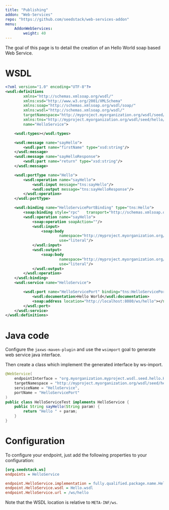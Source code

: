 ```yaml
---
title: "Publishing"
addon: "Web-Services"
repo: "https://github.com/seedstack/web-services-addon"
menu:
    AddonWebServices:
        weight: 40
---
```


The goal of this page is to detail the creation of an Hello World soap based Web Service.

# WSDL

```xml
<?xml version="1.0" encoding="UTF-8"?>
<wsdl:definitions
        xmlns="http://schemas.xmlsoap.org/wsdl/"
        xmlns:xsd="http://www.w3.org/2001/XMLSchema"
        xmlns:soap="http://schemas.xmlsoap.org/wsdl/soap/"
        xmlns:wsdl="http://schemas.xmlsoap.org/wsdl/"
        targetNamespace="http://myproject.myorganization.org/wsdl/seed/hello/"
        xmlns:tns="http://myproject.myorganization.org/wsdl/seed/hello/"
        name="HelloService">

    <wsdl:types></wsdl:types>

    <wsdl:message name="sayHello">
        <wsdl:part name="firstName" type="xsd:string"/>
    </wsdl:message>
    <wsdl:message name="sayHelloResponse">
        <wsdl:part name="return" type="xsd:string"/>
    </wsdl:message>

    <wsdl:portType name="Hello">
        <wsdl:operation name="sayHello">
            <wsdl:input message="tns:sayHello"/>
            <wsdl:output message="tns:sayHelloResponse"/>
        </wsdl:operation>
    </wsdl:portType>

    <wsdl:binding name="HelloServicePortBinding" type="tns:Hello">
        <soap:binding style="rpc"   transport="http://schemas.xmlsoap.org/soap/http"/>
        <wsdl:operation name="sayHello">
            <soap:operation soapAction=""/>
            <wsdl:input>
                <soap:body
                        namespace="http://myproject.myorganization.org/wsdl/seed/hello/"
                        use="literal"/>
            </wsdl:input>
            <wsdl:output>
                <soap:body
                        namespace="http://myproject.myorganization.org/wsdl/seed/hello/"
                        use="literal"/>
            </wsdl:output>
        </wsdl:operation>
    </wsdl:binding>
    <wsdl:service name="HelloService">

        <wsdl:port name="HelloServicePort" binding="tns:HelloServicePortBinding">
            <wsdl:documentation>Hello World</wsdl:documentation>
            <soap:address location="http://localhost:8080/ws/hello"></soap:address>
        </wsdl:port>
    </wsdl:service>
</wsdl:definitions>
```

# Java code

Configure the `jaxws-maven-plugin` and use the `wsimport` goal to generate web service java interface.

Then create a class which implement the generated interface by ws-import.

```java
@WebService(
    endpointInterface = "org.myorganization.myproject.wsdl.seed.hello.HelloService",
    targetNamespace = "http://myproject.myorganization.org/wsdl/seed/hello/",
    serviceName = "HelloService",
    portName = "HelloServicePort"
)
public class HelloServiceTest implements HelloService {
    public String sayHello(String param) {
        return "Hello " + param;
    }
}
```

# Configuration

To configure your endpoint, just add the following properties to your configuration:

```ini
[org.seedstack.ws]
endpoints = HelloService

endpoint.HelloService.implementation = fully.qualified.package.name.HelloServiceTest
endpoint.HelloService.wsdl = Hello.wsdl
endpoint.HelloService.url = /ws/hello
```

Note that the WSDL location is relative to `META-INF/ws`.